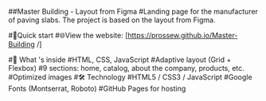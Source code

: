 ##Master Building - Layout from Figma
#Landing page for the manufacturer of paving slabs. The project is based on the layout from Figma.

#🚀Quick start
#🌐View the website: [https://prossew.github.io/Master-Building /]

#📁 What 's inside
#HTML, CSS, JavaScript
#Adaptive layout (Grid + Flexbox)
#9 sections: home, catalog, about the company, products, etc.
#Optimized images
#🛠 Technology
#HTML5 / CSS3 / JavaScript
#Google Fonts (Montserrat, Roboto)
#GitHub Pages for hosting

